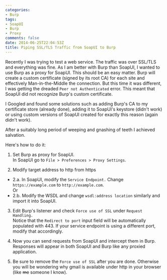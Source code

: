 ```yaml
---
categories:
- Burp
tags:
- SoapUI
- Burp
- Proxy
comments: false
date: 2014-06-25T22:04:53Z
title: Piping SSL/TLS Traffic from SoapUI to Burp
---
```


Recently I was trying to test a web service. The traffic was over SSL/TLS and everything was fine. As I am better with Burp than SoapUI, I wanted to use Burp as a proxy for SoapUI. This should be an easy matter. Burp will create a custom certificate (signed by its root CA) for each site and effectively Man-in-the-Middle the connection. But this time it was different, I was getting the dreaded ``Peer not Authenticated`` error. This meant that SoapUI did not recognize Burp's custom certificate.

I Googled and found some solutions such as adding Burp's CA to my certificate store (already done), adding it to SoapUI's keystore (didn't work) or using custom versions of SoapUI created for exactly this reason (again didn't work).

After a suitably long period of weeping and gnashing of teeth I achieved salvation.

Here's how to do it:


1. Set Burp as proxy for SoapUI.  
In SoapUI go to ``File > Preferences > Proxy Settings``.

2. Modify target address to http from https  
* 2.a. In SoapUI, modify the ``Service Endpoint.`` Change ``https://example.com`` to ``http://example.com``.  
Or  
* 2.b. Modify the WSDL and change ``wsdl:address location`` similarly and import it into SoapUI.

3. Edit Burp's listener and check ``Force use of SSL`` under ``Request Handling.``  
Notice that the ``Redirect to port`` input field will be automatically populated with 443. If your service endpoint is using a different port, modify that accordingly.

4. Now you can send requests from SoapUI and intercept them in Burp. Responses will appear in both SoapUI and Burp like any proxied application.

5. Be sure to remove the ``Force use of SSL`` after you are done. Otherwise you will be wondering why gmail is available under http in your browser (like <s>me</s> someone I know).
